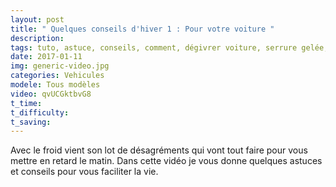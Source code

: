 ```yaml
---
layout: post
title: " Quelques conseils d'hiver 1 : Pour votre voiture "
description: 
tags: tuto, astuce, conseils, comment, dégivrer voiture, serrure gelée, joints, porte, portière, collé, entretien, batterie, préchauffage, givre, gel, froid,
date: 2017-01-11 
img: generic-video.jpg
categories: Vehicules
modele: Tous modèles
video: qvUCGktbvG8
t_time:
t_difficulty:
t_saving:
---
```


Avec le froid vient son lot de désagréments qui vont tout faire pour vous mettre en retard le matin. Dans cette vidéo je vous donne quelques astuces et conseils pour vous faciliter la vie.